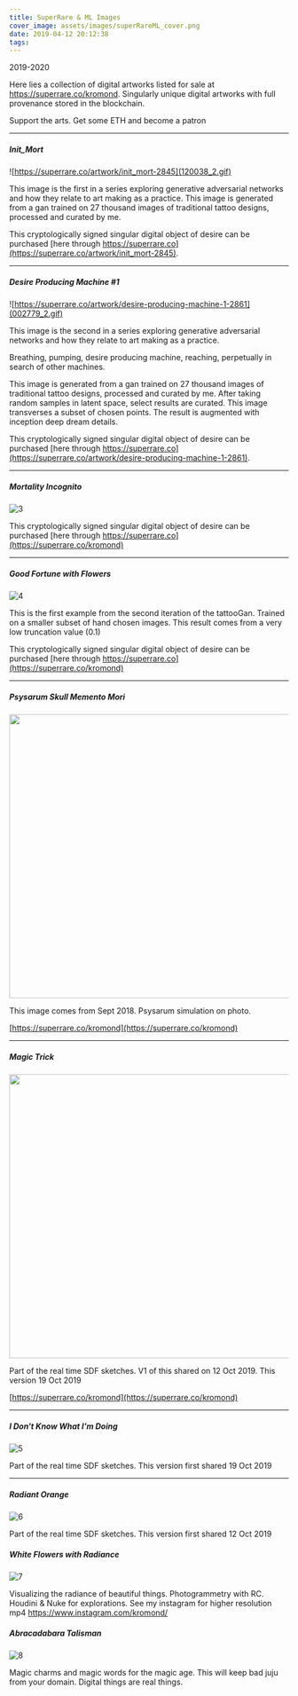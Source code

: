 ```yaml
---
title: SuperRare & ML Images
cover_image: assets/images/superRareML_cover.png
date: 2019-04-12 20:12:38
tags:
---
```


2019-2020

Here lies a collection of digital artworks listed for sale at https://superrare.co/kromond.  Singularly unique digital artworks with full provenance stored in the blockchain.

Support the arts.  Get some ETH and become a patron
___
##### **Init_Mort** #####

![https://superrare.co/artwork/init_mort-2845](120038_2.gif) 

This image is the first in a series exploring generative adversarial networks and how they relate to art making as a practice.  This image is generated from a gan trained on 27 thousand images of traditional tattoo designs, processed and curated by me.

This cryptologically signed singular digital object of desire can be purchased [here through https://superrare.co](https://superrare.co/artwork/init_mort-2845).

___
##### **Desire Producing Machine #1** #####

![https://superrare.co/artwork/desire-producing-machine-1-2861](002779_2.gif)

This image is the second in a series exploring generative adversarial networks and how they relate to art making as a practice.  

Breathing, pumping, desire producing machine, reaching, perpetually in search of other machines.

This image is generated from a gan trained on 27 thousand images of traditional tattoo designs, processed and curated by me.  After taking random samples in latent space, select results are curated.  This image transverses a subset of chosen points.  The result is augmented with inception deep dream details.

This cryptologically signed singular digital object of desire can be purchased [here through https://superrare.co](https://superrare.co/artwork/desire-producing-machine-1-2861).

___
##### **Mortality Incognito** #####

![3](sk3_12.gif)

This cryptologically signed singular digital object of desire can be purchased [here through https://superrare.co](https://superrare.co/kromond)

____
##### **Good Fortune with Flowers** #####

![4](649708.gif)

This is the first example from the second iteration of the tattooGan.  Trained on a smaller subset of hand chosen images.  This result comes from a very low truncation value (0.1)

This cryptologically signed singular digital object of desire can be purchased [here through https://superrare.co](https://superrare.co/kromond)

____
##### **Psysarum Skull Memento Mori** #####

<img src="./slimeMoldSkull_lg.gif" width="512px" height="512px">


This image comes from Sept 2018.  Psysarum simulation on photo. 

[https://superrare.co/kromond](https://superrare.co/kromond)

____
##### **Magic Trick** #####

<img src="./abraSDF3.0.gif" width="512px" height="512px">

Part of the real time SDF sketches.  V1 of this shared on 12 Oct 2019.  This version 19 Oct 2019

[https://superrare.co/kromond](https://superrare.co/kromond)

____
##### **I Don't Know What I'm Doing** #####

![5](sdfOrangeFlower4.0.gif)

Part of the real time SDF sketches.  This version first shared 19 Oct 2019

____
##### **Radiant Orange** #####

![6](sdfOrangeFlowerHorizon5.0.gif)

Part of the real time SDF sketches.  This version first shared 12 Oct 2019

##### **White Flowers with Radiance** #####

![7](wf_loop_v03.gif)

Visualizing the radiance of beautiful things.  Photogrammetry with RC. Houdini & Nuke for explorations.  See my instagram for higher resolution mp4  https://www.instagram.com/kromond/

##### **Abracadabara Talisman** #####

![8](abracadabra_talisman.gif)

Magic charms and magic words for the magic age.  This will keep bad juju from your domain.  Digital things are real things.